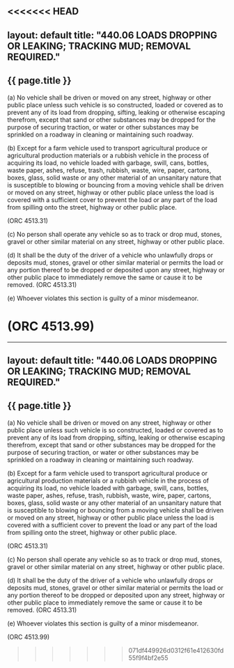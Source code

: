 <<<<<<< HEAD
---
layout: default 
title: "440&#46;06 LOADS DROPPING OR LEAKING; TRACKING MUD; REMOVAL REQUIRED."---

{{ page.title }}
----------------

​(a) No vehicle shall be driven or moved on any street, highway or other
public place unless such vehicle is so constructed, loaded or covered as
to prevent any of its load from dropping, sifting, leaking or otherwise
escaping therefrom, except that sand or other substances may be dropped
for the purpose of securing traction, or water or other substances may
be sprinkled on a roadway in cleaning or maintaining such roadway.

​(b) Except for a farm vehicle used to transport agricultural produce or
agricultural production materials or a rubbish vehicle in the process of
acquiring its load, no vehicle loaded with garbage, swill, cans,
bottles, waste paper, ashes, refuse, trash, rubbish, waste, wire, paper,
cartons, boxes, glass, solid waste or any other material of an
unsanitary nature that is susceptible to blowing or bouncing from a
moving vehicle shall be driven or moved on any street, highway or other
public place unless the load is covered with a sufficient cover to
prevent the load or any part of the load from spilling onto the street,
highway or other public place.

(ORC 4513.31)

​(c) No person shall operate any vehicle so as to track or drop mud,
stones, gravel or other similar material on any street, highway or other
public place.

​(d) It shall be the duty of the driver of a vehicle who unlawfully
drops or deposits mud, stones, gravel or other similar material or
permits the load or any portion thereof to be dropped or deposited upon
any street, highway or other public place to immediately remove the same
or cause it to be removed. (ORC 4513.31)

​(e) Whoever violates this section is guilty of a minor misdemeanor.

(ORC 4513.99)
=======
---
layout: default 
title: "440&#46;06 LOADS DROPPING OR LEAKING; TRACKING MUD; REMOVAL REQUIRED."
---

{{ page.title }}
----------------

​(a) No vehicle shall be driven or moved on any street, highway or other
public place unless such vehicle is so constructed, loaded or covered as
to prevent any of its load from dropping, sifting, leaking or otherwise
escaping therefrom, except that sand or other substances may be dropped
for the purpose of securing traction, or water or other substances may
be sprinkled on a roadway in cleaning or maintaining such roadway.

​(b) Except for a farm vehicle used to transport agricultural produce or
agricultural production materials or a rubbish vehicle in the process of
acquiring its load, no vehicle loaded with garbage, swill, cans,
bottles, waste paper, ashes, refuse, trash, rubbish, waste, wire, paper,
cartons, boxes, glass, solid waste or any other material of an
unsanitary nature that is susceptible to blowing or bouncing from a
moving vehicle shall be driven or moved on any street, highway or other
public place unless the load is covered with a sufficient cover to
prevent the load or any part of the load from spilling onto the street,
highway or other public place.

(ORC 4513.31)

​(c) No person shall operate any vehicle so as to track or drop mud,
stones, gravel or other similar material on any street, highway or other
public place.

​(d) It shall be the duty of the driver of a vehicle who unlawfully
drops or deposits mud, stones, gravel or other similar material or
permits the load or any portion thereof to be dropped or deposited upon
any street, highway or other public place to immediately remove the same
or cause it to be removed. (ORC 4513.31)

​(e) Whoever violates this section is guilty of a minor misdemeanor.

(ORC 4513.99)
>>>>>>> 071df449926d0312f61e412630fd55f9f4bf2e55

